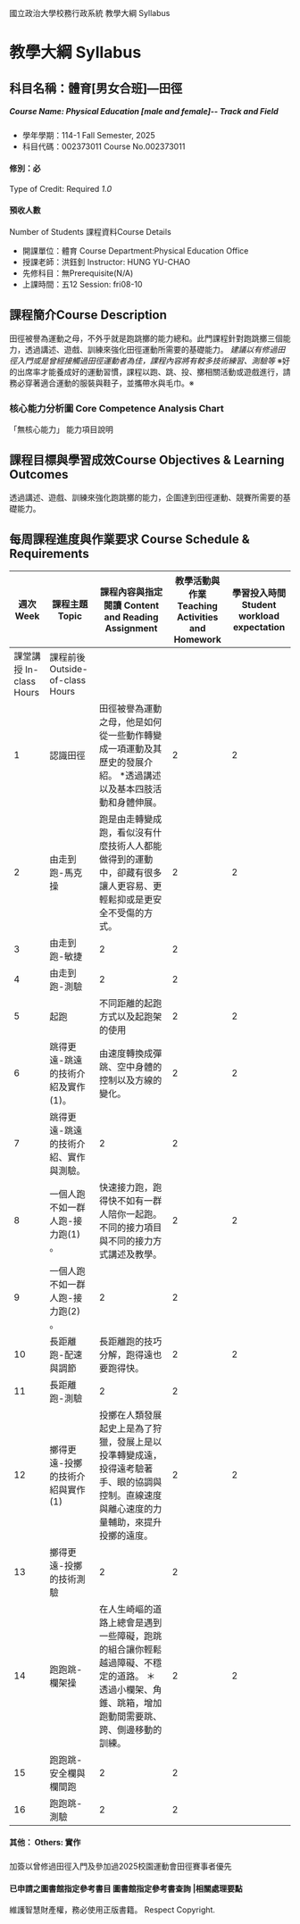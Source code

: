國立政治大學校務行政系統 教學大綱 Syllabus
# 教學大綱 Syllabus
##  科目名稱：體育[男女合班]—田徑
#####  Course Name: Physical Education [male and female]-- Track and Field
  * 學年學期：114-1 Fall Semester, 2025 
  * 科目代碼：002373011 Course No.002373011
#### 修別：必
Type of Credit: Required 
_1.0_
#### 預收人數
Number of Students
課程資料Course Details
  * 開課單位：體育 Course Department:Physical Education Office 
  * 授課老師：洪鈺釗 Instructor: HUNG YU-CHAO 
  * 先修科目：無Prerequisite(N/A)
  * 上課時間：五12 Session: fri08-10
##  課程簡介Course Description
田徑被譽為運動之母，不外乎就是跑跳擲的能力總和。此門課程針對跑跳擲三個能力，透過講述、遊戲、訓練來強化田徑運動所需要的基礎能力。
*建議以有修過田徑入門或是曾經接觸過田徑運動者為佳，課程內容將有較多技術練習、測驗等*
※好的出席率才能養成好的運動習慣，課程以跑、跳、投、擲相關活動或遊戲進行，請務必穿著適合運動的服裝與鞋子，並攜帶水與毛巾。※
###  核心能力分析圖 Core Competence Analysis Chart
「無核心能力」 
能力項目說明
##  課程目標與學習成效Course Objectives & Learning Outcomes 
透過講述、遊戲、訓練來強化跑跳擲的能力，企圖達到田徑運動、競賽所需要的基礎能力。
##  每周課程進度與作業要求 Course Schedule & Requirements
週次 Week |  課程主題 Topic |  課程內容與指定閱讀 Content and Reading Assignment |  教學活動與作業 Teaching Activities and Homework |  學習投入時間 Student workload expectation  
---|---|---|---|---  
課堂講授 In-class Hours |  課程前後 Outside-of-class Hours  
1 |  認識田徑 |  田徑被譽為運動之母，他是如何從一些動作轉變成一項運動及其歷史的發展介紹。 *透過講述以及基本四肢活動和身體伸展。 |  2 |  2  
2 |  由走到跑-馬克操 |  跑是由走轉變成跑，看似沒有什麼技術人人都能做得到的運動中，卻藏有很多讓人更容易、更輕鬆抑或是更安全不受傷的方式。 |  2 |  2  
3 |  由走到跑-敏捷 |  2 |  2  
4 |  由走到跑-測驗 |  2 |  2  
5 |  起跑 |  不同距離的起跑方式以及起跑架的使用 |  2 |  2  
6 |  跳得更遠-跳遠的技術介紹及實作(1)。 |  由速度轉換成彈跳、空中身體的控制以及方線的變化。 |  2 |  2  
7 |  跳得更遠-跳遠的技術介紹、實作與測驗。 |  2 |  2  
8 |  一個人跑不如一群人跑-接力跑(1) 。 |  快速接力跑，跑得快不如有一群人陪你一起跑。 不同的接力項目與不同的接力方式講述及教學。 |  2 |  2  
9 |  一個人跑不如一群人跑-接力跑(2) 。 |  2 |  2  
10 |  長距離跑-配速與調節 |  長距離跑的技巧分解，跑得遠也要跑得快。 |  2 |  2  
11 |  長距離跑-測驗 |  2 |  2  
12 |  擲得更遠-投擲的技術介紹與實作(1) |  投擲在人類發展起史上是為了狩獵，發展上是以投準轉變成遠，投得遠考驗著手、眼的協調與控制。直線速度與離心速度的力量輔助，來提升投擲的遠度。 |  2 |  2  
13 |  擲得更遠-投擲的技術測驗 |  2 |  2  
14 | 跑跑跳-欄架操 |  在人生崎嶇的道路上總會是遇到一些障礙，跑跳的組合讓你輕鬆越過障礙、不穩定的道路。 ＊透過小欄架、角錐、跳箱，增加跑動間需要跳、跨、側邊移動的訓練。 |  2 |  2  
15 | 跑跑跳-安全欄與欄間跑 |  2 |  2  
16 |  跑跑跳-測驗 |  2 |  2  
####  其他： Others: 實作 
###
加簽以曾修過田徑入門及參加過2025校園運動會田徑賽事者優先
####  已申請之圖書館指定參考書目  圖書館指定參考書查詢 |相關處理要點
維護智慧財產權，務必使用正版書籍。 Respect Copyright.